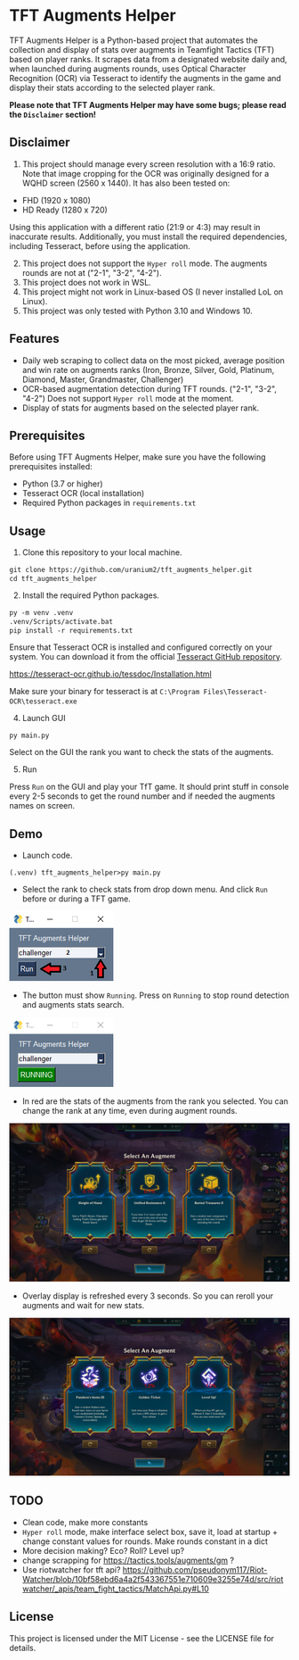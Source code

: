 # TFT Augments Helper

TFT Augments Helper is a Python-based project that automates the collection and display of stats over augments in Teamfight Tactics (TFT) based on player ranks. It scrapes data from a designated website daily and, when launched during augments rounds, uses Optical Character Recognition (OCR) via Tesseract to identify the augments in the game and display their stats according to the selected player rank.

**Please note that TFT Augments Helper may have some bugs; please read the `Disclaimer` section!**

## Disclaimer

1. This project should manage every screen resolution with a 16:9 ratio. Note that image cropping for the OCR was originally designed for a WQHD screen (2560 x 1440). It has also been tested on:

- FHD (1920 x 1080)
- HD Ready (1280 x 720)

Using this application with a different ratio (21:9 or 4:3) may result in inaccurate results. Additionally, you must install the required dependencies, including Tesseract, before using the application.

2. This project does not support the `Hyper roll` mode. The augments rounds are not at ("2-1", "3-2", "4-2").
3. This project does not work in WSL.
4. This project might not work in Linux-based OS (I never installed LoL on Linux).
5. This project was only tested with Python 3.10 and Windows 10.

## Features

- Daily web scraping to collect data on the most picked, average position and win rate on augments ranks (Iron, Bronze, Silver, Gold, Platinum, Diamond, Master, Grandmaster, Challenger)
- OCR-based augmentation detection during TFT rounds. ("2-1", "3-2", "4-2") Does not support `Hyper roll` mode at the moment.
- Display of stats for augments based on the selected player rank.

## Prerequisites

Before using TFT Augments Helper, make sure you have the following prerequisites installed:

- Python (3.7 or higher)
- Tesseract OCR (local installation)
- Required Python packages in `requirements.txt`

## Usage

1. Clone this repository to your local machine.

```console
git clone https://github.com/uranium2/tft_augments_helper.git
cd tft_augments_helper
```

2. Install the required Python packages.

```console
py -m venv .venv
.venv/Scripts/activate.bat
pip install -r requirements.txt
```

Ensure that Tesseract OCR is installed and configured correctly on your system. You can download it from the official [Tesseract GitHub repository](https://github.com/UB-Mannheim/tesseract).

https://tesseract-ocr.github.io/tessdoc/Installation.html

Make sure your binary for tesseract is at `C:\Program Files\Tesseract-OCR\tesseract.exe`

4. Launch GUI

```console
py main.py
```
Select on the GUI the rank you want to check the stats of the augments.

5. Run

Press `Run` on the GUI and play your TfT game. It should print stuff in console every 2-5 seconds to get the round number and if needed the augments names on screen.

## Demo

- Launch code.

```console
(.venv) tft_augments_helper>py main.py
```
- Select the rank to check stats from drop down menu. And click `Run` before or during a TFT game.

![plot](./img/demo_0.png)

- The button must show `Running`. Press on `Running` to stop round detection and augments stats search.

![plot](./img/demo_1.png)

- In red are the stats of the augments from the rank you selected. You can change the rank at any time, even during augment rounds.

![plot](./img/demo_2.png)

- Overlay display is refreshed every 3 seconds. So you can reroll your augments and wait for new stats.

![plot](./img/demo_3.png)


## TODO

- Clean code, make more constants
- `Hyper roll` mode, make interface select box, save it, load at startup + change constant values for rounds. Make rounds constant in a dict
- More decision making? Eco? Roll? Level up?
- change scrapping for https://tactics.tools/augments/gm ?
- Use riotwatcher for tft api? https://github.com/pseudonym117/Riot-Watcher/blob/10bf58ebd6a4a2f543367551e710609e3255e74d/src/riotwatcher/_apis/team_fight_tactics/MatchApi.py#L10


## License

This project is licensed under the MIT License - see the LICENSE file for details.
